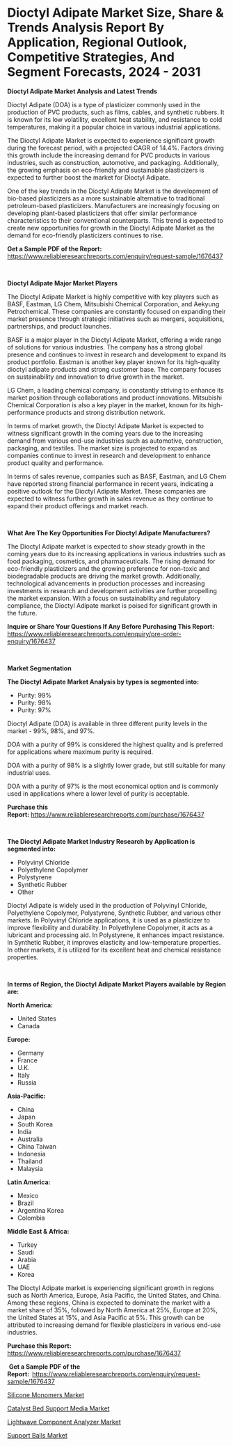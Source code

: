 <p><h1>Dioctyl Adipate Market Size, Share & Trends Analysis Report By Application, Regional Outlook, Competitive Strategies, And Segment Forecasts, 2024 - 2031</h1></p><p><strong>Dioctyl Adipate Market Analysis and Latest Trends</strong></p>
<p><p>Dioctyl Adipate (DOA) is a type of plasticizer commonly used in the production of PVC products, such as films, cables, and synthetic rubbers. It is known for its low volatility, excellent heat stability, and resistance to cold temperatures, making it a popular choice in various industrial applications.</p><p>The Dioctyl Adipate Market is expected to experience significant growth during the forecast period, with a projected CAGR of 14.4%. Factors driving this growth include the increasing demand for PVC products in various industries, such as construction, automotive, and packaging. Additionally, the growing emphasis on eco-friendly and sustainable plasticizers is expected to further boost the market for Dioctyl Adipate.</p><p>One of the key trends in the Dioctyl Adipate Market is the development of bio-based plasticizers as a more sustainable alternative to traditional petroleum-based plasticizers. Manufacturers are increasingly focusing on developing plant-based plasticizers that offer similar performance characteristics to their conventional counterparts. This trend is expected to create new opportunities for growth in the Dioctyl Adipate Market as the demand for eco-friendly plasticizers continues to rise.</p></p>
<p><strong>Get a Sample PDF of the Report:&nbsp;</strong> <a href="https://www.reliableresearchreports.com/enquiry/request-sample/1676437">https://www.reliableresearchreports.com/enquiry/request-sample/1676437</a></p>
<p>&nbsp;</p>
<p><strong>Dioctyl Adipate Major Market Players</strong></p>
<p><p>The Dioctyl Adipate Market is highly competitive with key players such as BASF, Eastman, LG Chem, Mitsubishi Chemical Corporation, and Aekyung Petrochemical. These companies are constantly focused on expanding their market presence through strategic initiatives such as mergers, acquisitions, partnerships, and product launches. </p><p>BASF is a major player in the Dioctyl Adipate Market, offering a wide range of solutions for various industries. The company has a strong global presence and continues to invest in research and development to expand its product portfolio. Eastman is another key player known for its high-quality dioctyl adipate products and strong customer base. The company focuses on sustainability and innovation to drive growth in the market.</p><p>LG Chem, a leading chemical company, is constantly striving to enhance its market position through collaborations and product innovations. Mitsubishi Chemical Corporation is also a key player in the market, known for its high-performance products and strong distribution network.</p><p>In terms of market growth, the Dioctyl Adipate Market is expected to witness significant growth in the coming years due to the increasing demand from various end-use industries such as automotive, construction, packaging, and textiles. The market size is projected to expand as companies continue to invest in research and development to enhance product quality and performance.</p><p>In terms of sales revenue, companies such as BASF, Eastman, and LG Chem have reported strong financial performance in recent years, indicating a positive outlook for the Dioctyl Adipate Market. These companies are expected to witness further growth in sales revenue as they continue to expand their product offerings and market reach.</p></p>
<p>&nbsp;</p>
<p><strong>What Are The Key Opportunities For Dioctyl Adipate Manufacturers?</strong></p>
<p><p>The Dioctyl Adipate market is expected to show steady growth in the coming years due to its increasing applications in various industries such as food packaging, cosmetics, and pharmaceuticals. The rising demand for eco-friendly plasticizers and the growing preference for non-toxic and biodegradable products are driving the market growth. Additionally, technological advancements in production processes and increasing investments in research and development activities are further propelling the market expansion. With a focus on sustainability and regulatory compliance, the Dioctyl Adipate market is poised for significant growth in the future.</p></p>
<p><strong>Inquire or Share Your Questions If Any Before Purchasing This Report:</strong> <a href="https://www.reliableresearchreports.com/enquiry/pre-order-enquiry/1676437">https://www.reliableresearchreports.com/enquiry/pre-order-enquiry/1676437</a></p>
<p>&nbsp;</p>
<p><strong>Market Segmentation</strong></p>
<p><strong>The Dioctyl Adipate Market Analysis by types is segmented into:</strong></p>
<p><ul><li>Purity: 99%</li><li>Purity: 98%</li><li>Purity: 97%</li></ul></p>
<p><p>Dioctyl Adipate (DOA) is available in three different purity levels in the market - 99%, 98%, and 97%. </p><p>DOA with a purity of 99% is considered the highest quality and is preferred for applications where maximum purity is required. </p><p>DOA with a purity of 98% is a slightly lower grade, but still suitable for many industrial uses. </p><p>DOA with a purity of 97% is the most economical option and is commonly used in applications where a lower level of purity is acceptable.</p></p>
<p><strong>Purchase this Report:&nbsp;</strong><a href="https://www.reliableresearchreports.com/purchase/1676437">https://www.reliableresearchreports.com/purchase/1676437</a></p>
<p>&nbsp;</p>
<p><strong>The Dioctyl Adipate Market Industry Research by Application is segmented into:</strong></p>
<p><ul><li>Polyvinyl Chloride</li><li>Polyethylene Copolymer</li><li>Polystyrene</li><li>Synthetic Rubber</li><li>Other</li></ul></p>
<p><p>Dioctyl Adipate is widely used in the production of Polyvinyl Chloride, Polyethylene Copolymer, Polystyrene, Synthetic Rubber, and various other markets. In Polyvinyl Chloride applications, it is used as a plasticizer to improve flexibility and durability. In Polyethylene Copolymer, it acts as a lubricant and processing aid. In Polystyrene, it enhances impact resistance. In Synthetic Rubber, it improves elasticity and low-temperature properties. In other markets, it is utilized for its excellent heat and chemical resistance properties.</p></p>
<p>&nbsp;</p>
<p><strong>In terms of Region, the Dioctyl Adipate Market Players available by Region are:</strong></p>
<p>
    <p> <strong> North America: </strong>
        <ul>
            <li>United States</li>
            <li>Canada</li>
        </ul>
        </p> 
    <p> <strong> Europe: </strong>
        <ul>
            <li>Germany</li>
            <li>France</li>
            <li>U.K.</li>
            <li>Italy</li>
            <li>Russia</li>
        </ul>
        </p> 
    <p> <strong> Asia-Pacific: </strong>
        <ul>
            <li>China</li>
            <li>Japan</li>
            <li>South Korea</li>
            <li>India</li>
            <li>Australia</li>
            <li>China Taiwan</li>
            <li>Indonesia</li>
            <li>Thailand</li>
            <li>Malaysia</li>
        </ul>
        </p> 
    <p> <strong> Latin America: </strong>
        <ul>
            <li>Mexico</li>
            <li>Brazil</li>
            <li>Argentina Korea</li>
            <li>Colombia</li>
        </ul>
        </p> 
    <p> <strong> Middle East & Africa: </strong>
        <ul>
            <li>Turkey</li>
            <li>Saudi</li>
            <li>Arabia</li>
            <li>UAE</li>
            <li>Korea</li>
        </ul>
    </p>
    </p>
<p><p>The Dioctyl Adipate market is experiencing significant growth in regions such as North America, Europe, Asia Pacific, the United States, and China. Among these regions, China is expected to dominate the market with a market share of 35%, followed by North America at 25%, Europe at 20%, the United States at 15%, and Asia Pacific at 5%. This growth can be attributed to increasing demand for flexible plasticizers in various end-use industries.</p></p>
<p><strong>Purchase this Report: </strong><a href="https://www.reliableresearchreports.com/purchase/1676437">https://www.reliableresearchreports.com/purchase/1676437</a></p>
<p>&nbsp;<strong>Get a Sample PDF of the Report:&nbsp;&nbsp;</strong><a href="https://www.reliableresearchreports.com/enquiry/request-sample/1676437">https://www.reliableresearchreports.com/enquiry/request-sample/1676437</a></p>
<p><strong></strong></p>
<p><p><a href="https://view.publitas.com/reportprime-1/silicone-monomers-market-dynamics-2023-2030-also-about-its-market-trends-projections-and-opportunities/">Silicone Monomers Market</a></p><p><a href="https://github.com/jsmusil/Market-Research-Report-List-2/blob/main/catalyst-bed-support-media-market.md">Catalyst Bed Support Media Market</a></p><p><a href="https://boundless-drawbridge-702.notion.site/Global-Lightwave-Component-Analyzer-Market-by-Types-Applications-and-Major-Players-with-Regional--36795c3191fc4df7bb428b6edc25655b">Lightwave Component Analyzer Market</a></p><p><a href="https://github.com/bmorecock/Market-Research-Report-List-2/blob/main/support-balls-market.md">Support Balls Market</a></p></p>